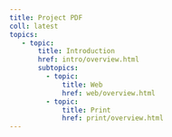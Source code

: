 ```yaml
---
title: Project PDF
coll: latest
topics: 
   - topic:
       title: Introduction
       href: intro/overview.html
       subtopics:
         - topic:
             title: Web
             href: web/overview.html
         - topic:
             title: Print
             href: print/overview.html    
---   
```


